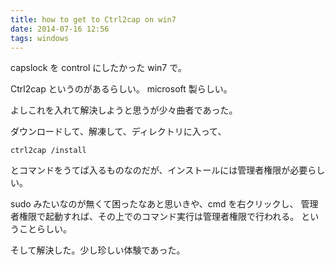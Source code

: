 ```yaml
---
title: how to get to Ctrl2cap on win7
date: 2014-07-16 12:56
tags: windows
---
```


capslock を control にしたかった win7 で。

Ctrl2cap というのがあるらしい。 microsoft 製らしい。

よしこれを入れて解決しようと思うが少々曲者であった。

ダウンロードして、解凍して、ディレクトリに入って、

    ctrl2cap /install

とコマンドをうてば入るものなのだが、インストールには管理者権限が必要らしい。

sudo みたいなのが無くて困ったなあと思いきや、cmd を右クリックし、
管理者権限で起動すれば、その上でのコマンド実行は管理者権限で行われる。
ということらしい。

そして解決した。少し珍しい体験であった。

